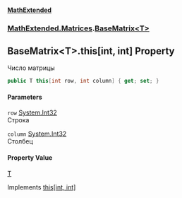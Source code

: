 #### [MathExtended](index.md 'index')
### [MathExtended.Matrices](MathExtended_Matrices.md 'MathExtended.Matrices').[BaseMatrix&lt;T&gt;](MathExtended_Matrices_BaseMatrix_T_.md 'MathExtended.Matrices.BaseMatrix&lt;T&gt;')
## BaseMatrix&lt;T&gt;.this[int, int] Property
Число матрицы  
```csharp
public T this[int row, int column] { get; set; }
```
#### Parameters
<a name='MathExtended_Matrices_BaseMatrix_T__this_int_int__row'></a>
`row` [System.Int32](https://docs.microsoft.com/en-us/dotnet/api/System.Int32 'System.Int32')  
Строка
  
<a name='MathExtended_Matrices_BaseMatrix_T__this_int_int__column'></a>
`column` [System.Int32](https://docs.microsoft.com/en-us/dotnet/api/System.Int32 'System.Int32')  
Столбец
  
#### Property Value
[T](MathExtended_Matrices_BaseMatrix_T_.md#MathExtended_Matrices_BaseMatrix_T__T 'MathExtended.Matrices.BaseMatrix&lt;T&gt;.T')

Implements [this[int, int]](MathExtended_Interfaces_IMatrix_T__this_int_int_.md 'MathExtended.Interfaces.IMatrix&lt;T&gt;.this[int, int]')  
